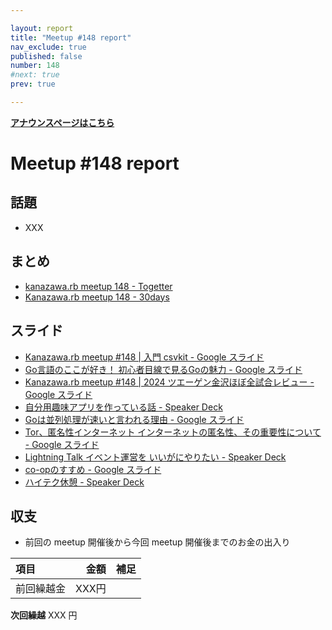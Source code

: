 ```yaml
---

layout: report
title: "Meetup #148 report"
nav_exclude: true
published: false
number: 148
#next: true
prev: true

---
```

<!-- 公開時は上記 published: false を true に変更する -->

<div style="text-align: left;"><a href="/148"><strong>アナウンスページはこちら</strong></a></div>

# Meetup #148 report

## 話題

<!-- 適宜サマライズを記入するか、X(旧twitter) の #kzrb あたりからピックアップする -->

* XXX

<!-- 運営ブレストができた場合はログを作成してリンクを記載する
## 運営ブレストログ

* [meetup 148 運用ブレストログ](https://github.com/kanazawarb/meetup/wiki/meetup-148-%E9%81%8B%E7%94%A8%E3%83%96%E3%83%AC%E3%82%B9%E3%83%88%E3%83%AD%E3%82%B0)

-->

## まとめ

<!-- Togetter, 30days のリンクをいれる -->

* [kanazawa.rb meetup 148 - Togetter](https://togetter.com/li/2484535)
* [Kanazawa.rb meetup 148 - 30days](https://30d.jp/kzrb/136)


## スライド

* [Kanazawa.rb meetup #148 | 入門 csvkit - Google スライド](https://docs.google.com/presentation/d/1YMyufZsHb2FhK5UuxIbRrJkNcP9JPAMdg6cTfVJezFE/edit#slide=id.p)
* [Go言語のここが好き！ 初心者目線で見るGoの魅力 - Google スライド](https://docs.google.com/presentation/d/1KnBABT3_ZYP39w_UbBWgX77ngxopzeN2HPBADXb3lOc/edit#slide=id.p)
* [Kanazawa.rb meetup #148 | 2024 ツエーゲン金沢ほぼ全試合レビュー - Google スライド](https://docs.google.com/presentation/d/1qffvN4QKKKSvoE8aK9zXSitmdkA0IR0o1YJPbnRGdm0/edit#slide=id.p)
* [自分用趣味アプリを作っている話 - Speaker Deck](https://speakerdeck.com/takayukiatkwsk/zi-fen-yong-qu-wei-apuriwozuo-tuteiruhua)
* [Goは並列処理が速いと言われる理由 - Google スライド](https://docs.google.com/presentation/d/1QyEOIhXKrBf1J78usKxnF2P_t5M11zDOH8miJSqDVjI/edit#slide=id.p)
* [Tor、匿名性インターネット インターネットの匿名性、その重要性について - Google スライド](https://docs.google.com/presentation/d/1TiUIBo_WUIUb8SS1Wdu-8L1Hp-RHO7RFuH_F0DJ1BD0/edit#slide=id.p)
* [Lightning Talk イベント運営を いいがにやりたい - Speaker Deck](https://speakerdeck.com/kiyohara/lightning-talk-ibentoyun-ying-wo-iiganiyaritai)
* [co-opのすすめ - Google スライド](https://docs.google.com/presentation/d/1WearXwRIM2xp2JZFzLYvy3m_SvozRXgZP4Fae5cigb4/edit#slide=id.p)
* [ハイテク休憩 - Speaker Deck](https://speakerdeck.com/sat/haitekuxiu-qi)

<!-- 分かっている範囲でリンクがあれば列挙する
## 参加者のブログ

* XXX

-->


## 収支

<!-- 適宜更新する(以下は meetup 148 の内容を例示) -->

* 前回の meetup 開催後から今回 meetup 開催後までのお金の出入り

|項目                           |金額         |補足                                               |
|:------------------------------|------------:|:--------------------------------------------------|
| 前回繰越金                    |       XXX円 |                                                   |

**次回繰越**  XXX 円
